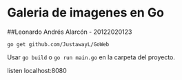 # Galeria de imagenes en Go

##Leonardo Andrés Alarcón  - 20122020123

```
go get github.com/JustawayL/GoWeb

```
Usar `go build` o `go run main.go` en la carpeta del proyecto.

listen localhost:8080

